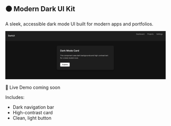 ## ⚫ Modern Dark UI Kit

A sleek, accessible dark mode UI built for modern apps and portfolios.

![Dark UI Preview](./modern-dark/preview.png)

🔗 Live Demo coming soon

Includes:

- Dark navigation bar
- High-contrast card
- Clean, light button
